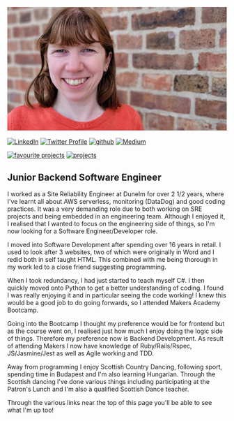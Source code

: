 ![Cat](images/Cat.jpg)

[![LinkedIn](https://img.shields.io/badge/LinkedIn-%232A6AC7?style=for-the-badge&logo=linkedin)](https://www.linkedin.com/in/catriona-bennett-1089b31ab/)
[![Twitter Profile](https://img.shields.io/badge/Twitter-%231DA1F2?style=for-the-badge&logo=twitter&logoColor=white)](https://twitter.com/cmb84scd)
[![github](https://img.shields.io/badge/github-%232A6AC7?style=for-the-badge&logo=github)](https://github.com/cmb84scd)
[![Medium](https://img.shields.io/badge/Medium_blog-%2312100E?style=for-the-badge&amp;logo=medium&amp;logoColor=white)](https://medium.com/@cmb84scd)

[![favourite projects](https://img.shields.io/badge/-Favourite_Projects-blueviolet?style=for-the-badge)](https://cmb84scd.github.io/favourites)
[![projects](https://img.shields.io/badge/-Projects-blueviolet?style=for-the-badge)](https://cmb84scd.github.io/projects)

## Junior Backend Software Engineer

I worked as a Site Reliability Engineer at Dunelm for over 2 1/2 years, where I've learnt all about AWS serverless, monitoring (DataDog) and good coding practices. It was a very demanding role due to both working on SRE projects and being embedded in an engineering team. Although I enjoyed it, I realised that I wanted to focus on the engineering side of things, so I'm now looking for a Software Engineer/Developer role.

I moved into Software Development after spending over 16 years in retail. I used to look after 3 websites, two of which were originally in Word and I redid both in self taught HTML. This combined with me being thorough in my work led to a close friend suggesting programming.

When I took redundancy, I had just started to teach myself C#. I then quickly moved onto Python to get a better understanding of coding. I found I was really enjoying it and in particular seeing the code working! I knew this would be a good job to do going forwards, so I attended Makers Academy Bootcamp.

Going into the Bootcamp I thought my preference would be for frontend but as the course went on, I realised just how much I enjoy doing the logic side of things. Therefore my preference now is Backend Development. As result of attending Makers I now have knowledge of Ruby/Rails/Rspec, JS/Jasmine/Jest as well as Agile working and TDD.

Away from programming I enjoy Scottish Country Dancing, following sport, spending time in Budapest and I'm also learning Hungarian. Through the Scottish dancing I've done various things including participating at the Patron's Lunch and I'm also a qualified Scottish Dance teacher.

Through the various links near the top of this page you'll be able to see what I'm up too!
